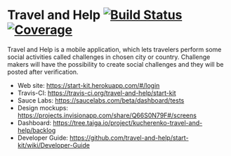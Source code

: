 Travel and Help [![Build Status](https://travis-ci.org/travel-and-help/start-kit.svg?branch=master)](https://travis-ci.org/travel-and-help/start-kit) [![Coverage](https://codecov.io/github/travel-and-help/start-kit/coverage.svg?branch=master)](https://codecov.io/github/travel-and-help/start-kit?branch=master)
=========
Travel and Help is a mobile application, which lets travelers perform some social activities called challenges in chosen city or country. Challenge makers will have the possibility to create social challenges and they will be posted after verification.

* Web site: https://start-kit.herokuapp.com/#/login
* Travis-CI: https://travis-ci.org/travel-and-help/start-kit
* Sauce Labs: https://saucelabs.com/beta/dashboard/tests
* Design mockups: https://projects.invisionapp.com/share/Q66S0N79F#/screens
* Dashboard: https://tree.taiga.io/project/kucherenko-travel-and-help/backlog
* Developer Guide: https://github.com/travel-and-help/start-kit/wiki/Developer-Guide
